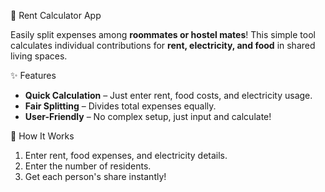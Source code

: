 🚀 Rent Calculator App

Easily split expenses among **roommates or hostel mates**! This simple tool calculates individual contributions for **rent, electricity, and food** in shared living spaces.

✨ Features
- **Quick Calculation** – Just enter rent, food costs, and electricity usage.
- **Fair Splitting** – Divides total expenses equally.
- **User-Friendly** – No complex setup, just input and calculate!

🔧 How It Works
1. Enter rent, food expenses, and electricity details.
2. Enter the number of residents.
3. Get each person's share instantly!
